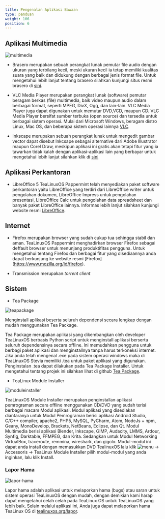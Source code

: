 ```yaml
---
title: Pengenalan Aplikasi Bawaan
type: panduan
weight: 106
position: 6
---
```


## Aplikasi Multimedia

![multimedia](https://cloud.githubusercontent.com/assets/26142091/23577778/c11fde0c-00fa-11e7-8244-ec175efb3fde.png)

- Brasero merupakan sebuah perangkat lunak pemutar file audio dengan ukuran yang terbilang kecil, meski ukuran kecil ia tetap memiliki kualitas suara yang baik dan didukung dengan berbagai jenis format file. Untuk mengetahui lebih lanjut tentang brasero silahkan kunjungi situs resmi brasero di [sini](http://www.url.com).
<!-- Audacious adalah sebuah perangkat lunak pemutar media berlisensi bebas yang berfokus dengan penggunaan sumber daya komputer yang rendah, kualitas suara yang tinggi dan mendukung berbagai jenis format. Untuk mengetahui lebih lanjut silahkan berkunjung ke website resmi audacious [Audacious] (http://tealinuxos.org/dukungan/audacious-media-player.org). -->

- VLC Media Player merupakan perangkat lunak (software) pemutar beragam berkas (file) multimedia, baik video maupun audio dalam berbagai format, seperti MPEG, DivX, Ogg, dan lain-lain. VLC Media Player juga dapat digunakan untuk memutar DVD,VCD, maupun CD. VLC Media Player bersifat sumber terbuka (open source) dan tersedia untuk berbagai sistem operasi. Mulai dari Microsoft Windows, beragam distro Linux, Mac OS, dan beberapa sistem operasi lainnya [VLC](http://www.videolan.org/vlc/).

- Inkscape merupakan sebuah perangkat lunak untuk mengedit gambar vector dapat disebut Inkcsape sebagai alternative dari Adobe Illustrator maupun Corel Draw, meskipun aplikasi ini gratis akan tetapi fitur yang ia tawarkan tidak kalah dengan aplikasi-aplikasi lain yang berbayar untuk mengetahui lebih lanjut silahkan klik di [sini](http://www.url.com)

## Aplikasi Perkantoran

- LibreOffice 5
TeaLinuxOS Pappermint telah menyediakan paket software perkantoran yaitu LibreOffice yang terdiri dari LibreOffice writer untuk pengolahan dokumen, LibreOffice Impress untuk pengolahan presentasi, LibreOffice Calc untuk pengolahan data spreadsheet dan banyak paket LibreOffice lainnya. Informas lebih lanjut silahkan kunjungi website resmi [LibreOffice](http://tealinuxos.org/dukungan/libreoffice.org). 

## Internet

- Firefox merupakan browser yang sudah cukup tua sehingga stabil dan aman. TeaLinuxOS Pappermint menghadirkan browser Firefox sebagai deffault browser untuk menunjang produktifitas pengguna. Untuk mengetahui tentang Firefox dan berbagai fitur yang disediaannya anda dapat berkunjung ke website resmi [Firefox] (https://www.mozilla.org/id/firefox).

- Transmission merupakan *torrent client*

## Sistem

- Tea Package

![teapackage](https://cloud.githubusercontent.com/assets/26142091/23577786/f179e818-00fa-11e7-8a7c-8fd3756e9ed8.png)

Menginstall aplikasi beserta seluruh dependensi secara lengkap dengan mudah menggunakan Tea Package.

Tea Package merupakan aplikasi yang dikembangkan oleh developer TeaLinuxOS berbasis Python script untuk menginstall aplikasi berserta seluruh dependensinya secara offline. Ini memudahkan pengguna untuk berbagi paket aplikasi dan menginstallnya tanpa harus terkoneksi internet. Jika anda telah mengenal .exe pada sistem operasi windows maka di TeaLinuxOS Stevia memiliki .tea untuk paket aplikasi yang digunakan. Penginstalan .tea dapat dilakukan pada Tea Package Installer. Untuk mengetahui tentang projek ini silahkan lihat di github [Tea Package](http://tealinuxos.org/dukungan/github.com/tealinuxos/).

- TeaLinux Module Installer

![moduleinstaller](https://cloud.githubusercontent.com/assets/26142091/23577794/155d48ba-00fb-11e7-999b-fdd614960e12.png)

TeaLinuxOS Module Installer merupakan penginstallan aplikasi pemrograman secara offline menggunakan CD/DVD yang sudah terisi berbagai macam Modul aplikasi. Modul aplikasi yang disediakan diantaranya untuk Modul Pemrograman berisi aplikasi Android Studio, C/C++ compiler, apache2, PHP5, MySQL, PyCharm, Atom, NodeJs + npm, Geany, MonoDevelop, Brackets, NetBeans, Eclipse, dan Qt. Modul Multimedia berisi aplikasi Blender, Inkscape, GIMP, Audacity, LMMS, Ardour, Synfig, Darktable, FFMPEG, dan Krita. Sedangkan untuk Modul Networking VirtualBox, traceroute, remmina, wireshark, dan gigolo.
Modul-modul ini dapat anda install dengan memasukkan DVD TealinuxOS lalu klik  ![menu](https://cloud.githubusercontent.com/assets/26142091/23577576/a90a1a1c-00f5-11e7-86ec-d4bc4d831a13.png)
 → Accessoris → TeaLinux Module Installer pilih modul-modul yang anda inginkan, lalu klik Install.

### Lapor Hama

![lapor-hama](https://cloud.githubusercontent.com/assets/26142091/23577802/442cbd2e-00fb-11e7-9f24-b2295cf0cbac.png)

Lapor hama adalah aplikasi untuk melaporkan hama (bugs) atau saran untuk sistem operasi TeaLinuxOS dengan mudah, dengan demikian kami harap dapat mengetahui celah celah pada TeaLinux OS untuk TeaLinuxOS yang lebih baik.
Selain melalui aplikasi ini, Anda juga dapat melaporkan hama TeaLinux OS di [tealinuxos.org/lapor](http://tealinuxos.org/lapor).


